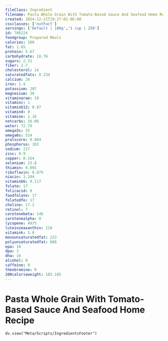 ```yaml
---
fileClass: Ingredient
filename: Pasta Whole Grain With Tomato-Based Sauce And Seafood Home Recipe
created: 2024-12-21T19:27:02-06:00
cssclasses: ['nutFact']
servings: ['Default | 100g','1 cup | 250']
id: 786224
foodgroup: Prepared Meals
calories: 108
fat: 1.65
protein: 5.67
carbohydrate: 18.76
sugars: 2.31
fiber: 2.7
cholesterol: 14
saturatedfats: 0.234
calcium: 26
iron: 1.4
potassium: 207
magnesium: 38
vitaminarae: 19
vitaminc: 1
vitaminb12: 0.87
vitamind: 0
vitamine: 1.16
netcarbs: 16.06
water: 72.79
omega3s: 35
omega6s: 514
pralscore: 0.884
phosphorus: 103
sodium: 217
zinc: 0.9
copper: 0.164
selenium: 23.8
thiamin: 0.091
riboflavin: 0.079
niacin: 3.204
vitaminb6: 0.117
folate: 17
folicacid: 0
foodfolate: 17
folatedfe: 17
choline: 17.2
retinol: 7
carotenebeta: 146
carotenealpha: 0
lycopene: 4975
luteinzeaxanthin: 118
vitamink: 5.8
monounsaturatedfat: 222
polyunsaturatedfat: 606
epa: 16
dpa: 3
dha: 16
alcohol: 0
caffeine: 0
theobromine: 0
200calorieweight: 185.185
---
```


# Pasta Whole Grain With Tomato-Based Sauce And Seafood Home Recipe

```dataviewjs
dv.view("Meta/Scripts/IngredientsFooter")
```